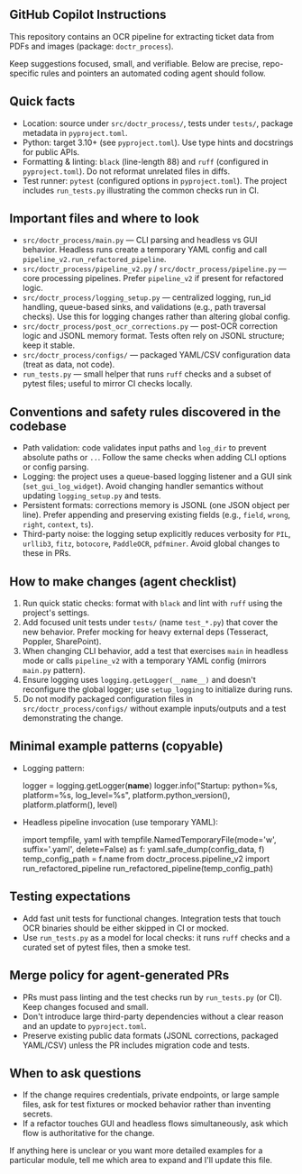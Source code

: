 ## GitHub Copilot Instructions

This repository contains an OCR pipeline for extracting ticket data from PDFs and images (package: `doctr_process`).

Keep suggestions focused, small, and verifiable. Below are precise, repo-specific rules and pointers an automated coding agent should follow.

## Quick facts

- Location: source under `src/doctr_process/`, tests under `tests/`, package metadata in `pyproject.toml`.
- Python: target 3.10+ (see `pyproject.toml`). Use type hints and docstrings for public APIs.
- Formatting & linting: `black` (line-length 88) and `ruff` (configured in `pyproject.toml`). Do not reformat unrelated files in diffs.
- Test runner: `pytest` (configured options in `pyproject.toml`). The project includes `run_tests.py` illustrating the common checks run in CI.

## Important files and where to look

- `src/doctr_process/main.py` — CLI parsing and headless vs GUI behavior. Headless runs create a temporary YAML config and call `pipeline_v2.run_refactored_pipeline`.
- `src/doctr_process/pipeline_v2.py` / `src/doctr_process/pipeline.py` — core processing pipelines. Prefer `pipeline_v2` if present for refactored logic.
- `src/doctr_process/logging_setup.py` — centralized logging, run_id handling, queue-based sinks, and validations (e.g., path traversal checks). Use this for logging changes rather than altering global config.
- `src/doctr_process/post_ocr_corrections.py` — post-OCR correction logic and JSONL memory format. Tests often rely on JSONL structure; keep it stable.
- `src/doctr_process/configs/` — packaged YAML/CSV configuration data (treat as data, not code).
- `run_tests.py` — small helper that runs `ruff` checks and a subset of pytest files; useful to mirror CI checks locally.

## Conventions and safety rules discovered in the codebase

- Path validation: code validates input paths and `log_dir` to prevent absolute paths or `..`. Follow the same checks when adding CLI options or config parsing.
- Logging: the project uses a queue-based logging listener and a GUI sink (`set_gui_log_widget`). Avoid changing handler semantics without updating `logging_setup.py` and tests.
- Persistent formats: corrections memory is JSONL (one JSON object per line). Prefer appending and preserving existing fields (e.g., `field`, `wrong`, `right`, `context`, `ts`).
- Third-party noise: the logging setup explicitly reduces verbosity for `PIL`, `urllib3`, `fitz`, `botocore`, `PaddleOCR`, `pdfminer`. Avoid global changes to these in PRs.

## How to make changes (agent checklist)

1. Run quick static checks: format with `black` and lint with `ruff` using the project's settings.
2. Add focused unit tests under `tests/` (name `test_*.py`) that cover the new behavior. Prefer mocking for heavy external deps (Tesseract, Poppler, SharePoint).
3. When changing CLI behavior, add a test that exercises `main` in headless mode or calls `pipeline_v2` with a temporary YAML config (mirrors `main.py` pattern).
4. Ensure logging uses `logging.getLogger(__name__)` and doesn't reconfigure the global logger; use `setup_logging` to initialize during runs.
5. Do not modify packaged configuration files in `src/doctr_process/configs/` without example inputs/outputs and a test demonstrating the change.

## Minimal example patterns (copyable)

- Logging pattern:

	logger = logging.getLogger(__name__)
	logger.info("Startup: python=%s, platform=%s, log_level=%s", platform.python_version(), platform.platform(), level)

- Headless pipeline invocation (use temporary YAML):

	import tempfile, yaml
	with tempfile.NamedTemporaryFile(mode='w', suffix='.yaml', delete=False) as f:
			yaml.safe_dump(config_data, f)
			temp_config_path = f.name
	from doctr_process.pipeline_v2 import run_refactored_pipeline
	run_refactored_pipeline(temp_config_path)

## Testing expectations

- Add fast unit tests for functional changes. Integration tests that touch OCR binaries should be either skipped in CI or mocked.
- Use `run_tests.py` as a model for local checks: it runs `ruff` checks and a curated set of pytest files, then a smoke test.

## Merge policy for agent-generated PRs

- PRs must pass linting and the test checks run by `run_tests.py` (or CI). Keep changes focused and small.
- Don't introduce large third-party dependencies without a clear reason and an update to `pyproject.toml`.
- Preserve existing public data formats (JSONL corrections, packaged YAML/CSV) unless the PR includes migration code and tests.

## When to ask questions

- If the change requires credentials, private endpoints, or large sample files, ask for test fixtures or mocked behavior rather than inventing secrets.
- If a refactor touches GUI and headless flows simultaneously, ask which flow is authoritative for the change.

If anything here is unclear or you want more detailed examples for a particular module, tell me which area to expand and I'll update this file.
